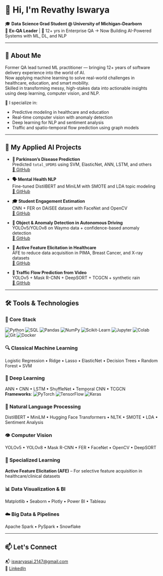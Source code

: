 
# 👋 Hi, I'm Revathy Iswarya

🎓 **Data Science Grad Student @ University of Michigan–Dearborn**  
🧪 **Ex-QA Leader** | 🔁 12+ yrs in Enterprise QA → Now Building AI-Powered Systems with ML, DL, and NLP

---

## 💼 About Me

Former QA lead turned ML practitioner — bringing 12+ years of software delivery experience into the world of AI.  
Now applying machine learning to solve real-world challenges in healthcare, education, and smart mobility.  
Skilled in transforming messy, high-stakes data into actionable insights using deep learning, computer vision, and NLP.

🧠 I specialize in:
- Predictive modeling in healthcare and education  
- Real-time computer vision with anomaly detection  
- Deep learning for NLP and sentiment analysis  
- Traffic and spatio-temporal flow prediction using graph models

---

## 🚀 My Applied AI Projects

- **🧬 Parkinson’s Disease Prediction**  
  Predicted `total_UPDRS` using SVM, ElasticNet, ANN, LSTM, and others  
  [🔗 GitHub](https://github.com/Ishugit21/Parkinsons-Disease-Prediction)

- **🗣️ Mental Health NLP**  
  Fine-tuned DistilBERT and MiniLM with SMOTE and LDA topic modeling  
  [🔗 GitHub](https://github.com/Ishugit21/Sentiment-Analysis)

- **🎓 Student Engagement Estimation**  
  CNN + FER on DAiSEE dataset with FaceNet and OpenCV  
  [🔗 GitHub](https://github.com/Ishugit21/Student-Engagement-Prediction)

- **🚗 Object & Anomaly Detection in Autonomous Driving**  
  YOLOv5/YOLOv8 on Waymo data + confidence-based anomaly detection  
  [🔗 GitHub](https://github.com/Ishugit21/Objection-detection-and-tracking)

- **🧪 Active Feature Elicitation in Healthcare**  
  AFE to reduce data acquisition in PIMA, Breast Cancer, and X-ray datasets  
  [🔗 GitHub](https://github.com/Ishugit21/Active-Feature-Elicitation)

- **🚦 Traffic Flow Prediction from Video**  
  YOLOv5 + Mask R-CNN + DeepSORT + TCGCN + synthetic rain  
  [🔗 GitHub](https://github.com/Ishugit21/Traffic-flow-prediction)

---

## 🛠️ Tools & Technologies

### 📌 Core Stack  
![Python](https://img.shields.io/badge/Python-3670A0?style=flat-square&logo=python&logoColor=white)
![SQL](https://img.shields.io/badge/SQL-005C84?style=flat-square&logo=sqlite&logoColor=white)
![Pandas](https://img.shields.io/badge/Pandas-150458?style=flat-square&logo=pandas&logoColor=white)
![NumPy](https://img.shields.io/badge/Numpy-013243?style=flat-square&logo=numpy&logoColor=white)
![Scikit-Learn](https://img.shields.io/badge/Scikit--Learn-F7931E?style=flat-square&logo=scikit-learn&logoColor=white)
![Jupyter](https://img.shields.io/badge/Jupyter-F37626?style=flat-square&logo=jupyter&logoColor=white)
![Colab](https://img.shields.io/badge/Google_Colab-F9AB00?style=flat-square&logo=googlecolab&logoColor=white)
![Git](https://img.shields.io/badge/Git-F05032?style=flat-square&logo=git&logoColor=white)
![Docker](https://img.shields.io/badge/Docker-2496ED?style=flat-square&logo=docker&logoColor=white)

### 🔍 Classical Machine Learning  
Logistic Regression • Ridge • Lasso • ElasticNet • Decision Trees • Random Forest • SVM

### 🤖 Deep Learning  
ANN • CNN • LSTM • ShuffleNet • Temporal CNN • TCGCN  
**Frameworks**: ![PyTorch](https://img.shields.io/badge/PyTorch-EE4C2C?style=flat-square&logo=pytorch&logoColor=white)
![TensorFlow](https://img.shields.io/badge/TensorFlow-FF6F00?style=flat-square&logo=tensorflow&logoColor=white)
![Keras](https://img.shields.io/badge/Keras-D00000?style=flat-square&logo=keras&logoColor=white)

### 💬 Natural Language Processing  
DistilBERT • MiniLM • Hugging Face Transformers • NLTK • SMOTE • LDA • Sentiment Analysis

### 👁️ Computer Vision  
YOLOv5 • YOLOv8 • Mask R-CNN • FER • FaceNet • OpenCV • DeepSORT

### 🧠 Specialized Learning  
**Active Feature Elicitation (AFE)** – For selective feature acquisition in healthcare/clinical datasets

### 📊 Data Visualization & BI  
Matplotlib • Seaborn • Plotly • Power BI • Tableau

### ☁️ Big Data & Pipelines  
Apache Spark • PySpark • Snowflake

---

## 📫 Let's Connect

📬 iswaryasai.2147@gmail.com  
🔗 [LinkedIn](https://www.linkedin.com/in/revathy-iswarya-sekaran-b53b2a226/)
